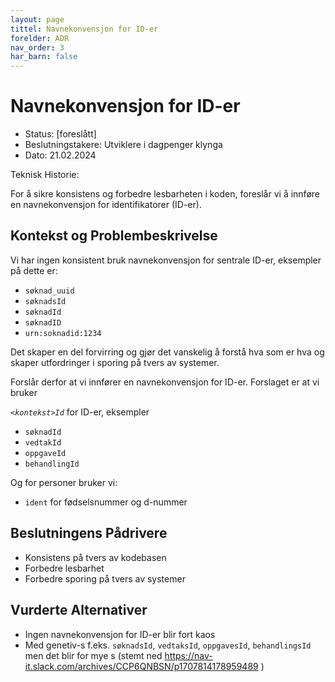 ```yaml
---
layout: page
tittel: Navnekonvensjon for ID-er
forelder: ADR
nav_order: 3
har_barn: false
---
```


# Navnekonvensjon for ID-er

* Status: [foreslått]
* Beslutningstakere: Utviklere i dagpenger klynga
* Dato: 21.02.2024

Teknisk Historie: 

For å sikre konsistens og forbedre lesbarheten i koden, foreslår vi å innføre en navnekonvensjon for identifikatorer (ID-er).

## Kontekst og Problembeskrivelse

Vi har ingen konsistent bruk navnekonvensjon for sentrale ID-er, eksempler på dette er: 
- `søknad_uuid`
- `søknadsId`
- `søknadId`
- `søknadID`
- `urn:soknadid:1234`

Det skaper en del forvirring og gjør det vanskelig å forstå hva som er hva og skaper utfordringer i sporing på tvers av systemer.

Forslår derfor at vi innfører en navnekonvensjon for ID-er. Forslaget er at vi bruker 

*`<kontekst>Id`* for ID-er, eksempler

- `søknadId`
- `vedtakId`
- `oppgaveId`
- `behandlingId`

Og for personer bruker vi: 

- `ident` for fødselsnummer og d-nummer 

## Beslutningens Pådrivere 

* Konsistens på tvers av kodebasen
* Forbedre lesbarhet
* Forbedre sporing på tvers av systemer

## Vurderte Alternativer

* Ingen navnekonvensjon for ID-er blir fort kaos
* Med genetiv-s f.eks. `søknadsId`, `vedtaksId`, `oppgavesId`, `behandlingsId` men det blir for mye s (stemt ned https://nav-it.slack.com/archives/CCP6QNBSN/p1707814178959489 )

